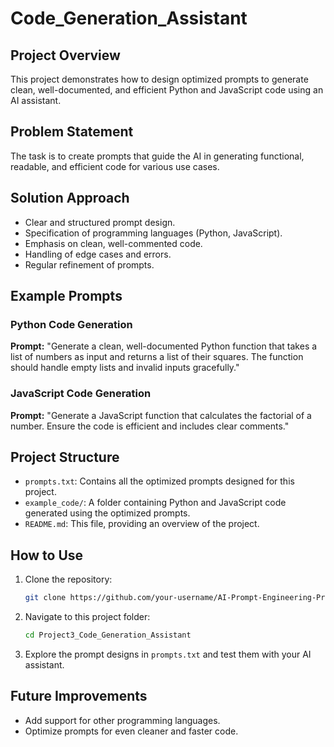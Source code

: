 # Code_Generation_Assistant


## Project Overview

This project demonstrates how to design optimized prompts to generate clean, well-documented, and efficient Python and JavaScript code using an AI assistant.

## Problem Statement

The task is to create prompts that guide the AI in generating functional, readable, and efficient code for various use cases.

## Solution Approach

* Clear and structured prompt design.
* Specification of programming languages (Python, JavaScript).
* Emphasis on clean, well-commented code.
* Handling of edge cases and errors.
* Regular refinement of prompts.

## Example Prompts

### Python Code Generation

**Prompt:**
"Generate a clean, well-documented Python function that takes a list of numbers as input and returns a list of their squares. The function should handle empty lists and invalid inputs gracefully."

### JavaScript Code Generation

**Prompt:**
"Generate a JavaScript function that calculates the factorial of a number. Ensure the code is efficient and includes clear comments."

## Project Structure

* `prompts.txt`: Contains all the optimized prompts designed for this project.
* `example_code/`: A folder containing Python and JavaScript code generated using the optimized prompts.
* `README.md`: This file, providing an overview of the project.

## How to Use

1. Clone the repository:

   ```bash
   git clone https://github.com/your-username/AI-Prompt-Engineering-Projects.git
   ```
2. Navigate to this project folder:

   ```bash
   cd Project3_Code_Generation_Assistant
   ```
3. Explore the prompt designs in `prompts.txt` and test them with your AI assistant.

## Future Improvements

* Add support for other programming languages.
* Optimize prompts for even cleaner and faster code.
